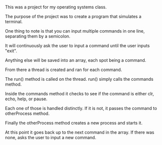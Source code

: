 This was a project for my operating systems class.

The purpose of the project was to create a program that simulates a terminal.

One thing to note is that you can input multiple commands in one line, separating them by a semicolon.

It will continuously ask the user to input a command until the user inputs "exit".

Anything else will be saved into an array, each spot being a command.

From there a thread is created and ran for each command.

The run() method is called on the thread. run() simply calls the commands method.

Inside the commands method it checks to see if the command is either clr, echo, help, or pause.

Each one of those is handled distinctly. If it is not, it passes the command to otherProcess method.

Finally the otherProcess method creates a new process and starts it.

At this point it goes back up to the next command in the array. If there was none, asks the user to input a new command.
